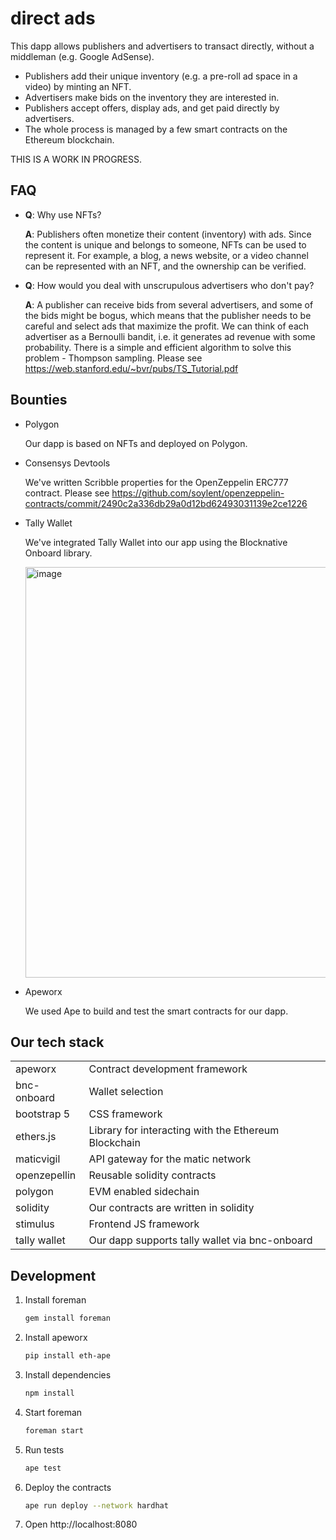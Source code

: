 # direct ads

This dapp allows publishers and advertisers to transact directly, without a
middleman (e.g. Google AdSense).

- Publishers add their unique inventory (e.g. a pre-roll ad space in a video)
  by minting an NFT.
- Advertisers make bids on the inventory they are interested in.
- Publishers accept offers, display ads, and get paid directly by advertisers.
- The whole process is managed by a few smart contracts on the Ethereum
  blockchain.

THIS IS A WORK IN PROGRESS.

## FAQ

- **Q**: Why use NFTs?

  **A**: Publishers often monetize their content (inventory) with ads. Since the
  content is unique and belongs to someone, NFTs can be used to represent it.
  For example, a blog, a news website, or a video channel can be represented
  with an NFT, and the ownership can be verified.

- **Q**: How would you deal with unscrupulous advertisers who don't pay?

  **A**: A publisher can receive bids from several advertisers, and some of the
  bids might be bogus, which means that the publisher needs to be careful and
  select ads that maximize the profit. We can think of each advertiser as a
  Bernoulli bandit, i.e. it generates ad revenue with some probability. There is
  a simple and efficient algorithm to solve this problem - Thompson sampling.
  Please see https://web.stanford.edu/~bvr/pubs/TS_Tutorial.pdf

## Bounties

* Polygon

  Our dapp is based on NFTs and deployed on Polygon.

* Consensys Devtools

  We've written Scribble properties for the OpenZeppelin ERC777 contract. Please
  see https://github.com/soylent/openzeppelin-contracts/commit/2490c2a336db29a0d12bd62493031139e2ce1226

* Tally Wallet

  We've integrated Tally Wallet into our app using the Blocknative Onboard
  library.
  
  <img width="657" alt="image" src="https://user-images.githubusercontent.com/1593860/154835421-31c26b62-12cd-44f6-9b73-9077aa44e32b.png">


* Apeworx

  We used Ape to build and test the smart contracts for our dapp.

## Our tech stack

|              |                                                      |
| ------------ | ---------------------------------------------------- |
| apeworx      | Contract development framework                       |
| bnc-onboard  | Wallet selection                                     |
| bootstrap 5  | CSS framework                                        |
| ethers.js    | Library for interacting with the Ethereum Blockchain |
| maticvigil   | API gateway for the matic network                    |
| openzepellin | Reusable solidity contracts                          |
| polygon      | EVM enabled sidechain                                |
| solidity     | Our contracts are written in solidity                |
| stimulus     | Frontend JS framework                                |
| tally wallet | Our dapp supports tally wallet via bnc-onboard       |

## Development

1. Install foreman
   ```sh
   gem install foreman
   ```
1. Install apeworx
   ```sh
   pip install eth-ape
   ```
1. Install dependencies
   ```sh
   npm install
   ```
1. Start foreman
   ```sh
   foreman start
   ```
1. Run tests
   ```sh
   ape test
   ```
1. Deploy the contracts
   ```sh
   ape run deploy --network hardhat
   ```
1. Open http://localhost:8080

